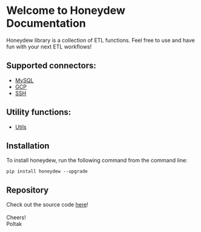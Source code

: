 # Welcome to Honeydew Documentation
Honeydew library is a collection of ETL functions.
Feel free to use and have fun with your next ETL workflows!

## Supported connectors:
* [MySQL](mysql.md)
* [GCP](gcp.md)
* [SSH](ssh.md)

## Utility functions:
* [Utils](utils.md)

## Installation
To install honeydew, run the following command from the command line:
```
pip install honeydew --upgrade
```

## Repository
Check out the source code [here](https://github.com/vholti/honeydew)! </br></br>
Cheers! </br>
Poltak